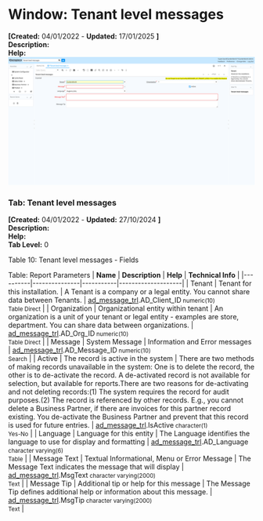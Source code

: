 # Window: Tenant level messages

**[Created:** 04/01/2022 - **Updated:** 17/01/2025 **]**  
**Description:**   
**Help:**   
![](/img/docs/manual/Tenantlevelmessages-Window_iDempiere_v12.0.0.png)

### Tab: Tenant level messages

**[Created:** 04/01/2022 - **Updated:** 27/10/2024 **]**   
**Description:**   
**Help:**   
**Tab Level:** 0

Table 10: Tenant level messages - Fields 

Table: Report Parameters
| **Name** | **Description** | **Help** | **Technical Info** |
|----------|---------------|-----------|--------------------|
| Tenant | Tenant for this installation. | A Tenant is a company or a legal entity. You cannot share data between Tenants. | [ad_message_trl](https://idempiere-schemaspy.muriloht.com/adempiere/tables/ad_message_trl.html).AD_Client_ID<small> numeric(10) <br/> Table Direct</small> | 
| Organization | Organizational entity within tenant | An organization is a unit of your tenant or legal entity - examples are store, department. You can share data between organizations. | [ad_message_trl](https://idempiere-schemaspy.muriloht.com/adempiere/tables/ad_message_trl.html).AD_Org_ID<small> numeric(10) <br/> Table Direct</small> | 
| Message | System Message | Information and Error messages | [ad_message_trl](https://idempiere-schemaspy.muriloht.com/adempiere/tables/ad_message_trl.html).AD_Message_ID<small> numeric(10) <br/> Search</small> | 
| Active | The record is active in the system | There are two methods of making records unavailable in the system: One is to delete the record, the other is to de-activate the record. A de-activated record is not available for selection, but available for reports.There are two reasons for de-activating and not deleting records:(1) The system requires the record for audit purposes.(2) The record is referenced by other records. E.g., you cannot delete a Business Partner, if there are invoices for this partner record existing. You de-activate the Business Partner and prevent that this record is used for future entries. | [ad_message_trl](https://idempiere-schemaspy.muriloht.com/adempiere/tables/ad_message_trl.html).IsActive<small> character(1) <br/> Yes-No</small> | 
| Language | Language for this entity | The Language identifies the language to use for display and formatting | [ad_message_trl](https://idempiere-schemaspy.muriloht.com/adempiere/tables/ad_message_trl.html).AD_Language<small> character varying(6) <br/> Table</small> | 
| Message Text | Textual Informational, Menu or Error Message | The Message Text indicates the message that will display | [ad_message_trl](https://idempiere-schemaspy.muriloht.com/adempiere/tables/ad_message_trl.html).MsgText<small> character varying(2000) <br/> Text</small> | 
| Message Tip | Additional tip or help for this message | The Message Tip defines additional help or information about this message. | [ad_message_trl](https://idempiere-schemaspy.muriloht.com/adempiere/tables/ad_message_trl.html).MsgTip<small> character varying(2000) <br/> Text</small> | 


